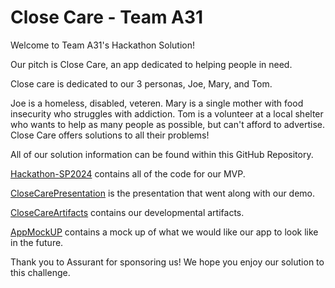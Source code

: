 # Close Care - Team A31

Welcome to Team A31's Hackathon Solution! 

Our pitch is Close Care, an app dedicated to helping people in need. 

Close care is dedicated to our 3 personas, Joe, Mary, and Tom.

Joe is a homeless, disabled, veteren. Mary is a single mother with food insecurity who struggles with addiction. Tom is a volunteer at a local shelter who wants to help as many people as possible, but can't afford to advertise. Close Care offers solutions to all their problems!

All of our solution information can be found within this GitHub Repository.

[Hackathon-SP2024](Hackathon-SP2024) contains all of the code for our MVP.

[CloseCarePresentation](CloseCarePresentation) is the presentation that went along with our demo.

[CloseCareArtifacts](CloseCareArtifacts) contains our developmental artifacts.

[AppMockUP](AppMockUp) contains a mock up of what we would like our app to look like in the future. 

Thank you to Assurant for sponsoring us! We hope you enjoy our solution to this challenge.


